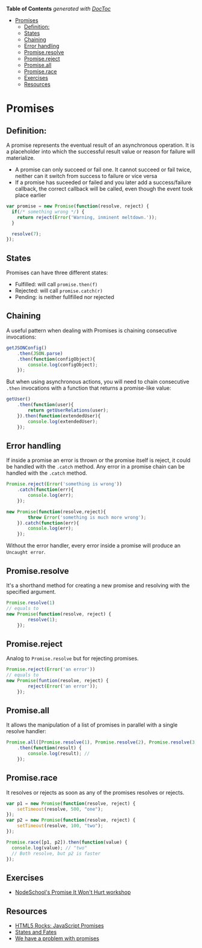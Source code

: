 <!-- START doctoc generated TOC please keep comment here to allow auto update -->
<!-- DON'T EDIT THIS SECTION, INSTEAD RE-RUN doctoc TO UPDATE -->
**Table of Contents**  *generated with [DocToc](https://github.com/thlorenz/doctoc)*

- [Promises](#promises)
  - [Definition:](#definition)
  - [States](#states)
  - [Chaining](#chaining)
  - [Error handling](#error-handling)
  - [Promise.resolve](#promiseresolve)
  - [Promise.reject](#promisereject)
  - [Promise.all](#promiseall)
  - [Promise.race](#promiserace)
  - [Exercises](#exercises)
  - [Resources](#resources)

<!-- END doctoc generated TOC please keep comment here to allow auto update -->

# Promises
## Definition:
A promise represents the eventual result of an asynchronous operation. It is a placeholder into which the successful result value or reason for failure will materialize.

- A promise can only succeed or fail one. It cannot succeed or fail twice,
neither can it switch from success to failure or vice versa
- If a promise has suceeded or failed and you later add a success/failure callback, the correct callback will be called, even though the event took place earlier

```js
var promise = new Promise(function(resolve, reject) {
  if(/* something wrong */) {
    return reject(Error('Warning, inminent meltdown.'));
  }

  resolve(7);
});
```

## States
Promises can have three different states:
- Fulfilled: will call `promise.then(f)`
- Rejected: will call `promise.catch(r)`
- Pending: is neither fullfilled nor rejected

## Chaining
A useful pattern when dealing with Promises is chaining consecutive invocations:

```js
getJSONConfig()
    .then(JSON.parse)
    .then(function(configObject){
        console.log(configObject);
    });
```

But when using asynchronous actions, you will need to chain consecutive `.then` invocations with a function that returns a promise-like value:
```js
getUser()
    .then(function(user){
        return getUserRelations(user);
    }).then(function(extendedUser){
        console.log(extendedUser);
    });
```

## Error handling
If inside a promise an error is thrown or the promise itself is reject, it could be handled with the `.catch` method.
Any error in a promise chain can be handled with the `.catch` method.
```js
Promise.reject(Error('something is wrong'))
    .catch(function(err){
        console.log(err);
    });

new Promise(function(resolve,reject){
        throw Error('something is much more wrong');
    }).catch(function(err){
        console.log(err);
    });
```

Without the error handler, every error inside a promise will produce an `Uncaught error`.

## Promise.resolve
It's a shorthand method for creating a new promise and resolving with the specified argument.
```js
Promise.resolve(1)
// equals to
new Promise(function(resolve, reject) {
        resolve(1);
    });
```

## Promise.reject
Analog to `Promise.resolve` but for rejecting promises.
```js
Promise.reject(Error('an error'))
// equals to
new Promise(funtion(resolve, reject) {
        reject(Error('an error'));
    });
```

## Promise.all
It allows the manipulation of a list of promises in parallel with a single resolve handler:
```js
Promise.all([Promise.resolve(1), Promise.resolve(2), Promise.resolve(3)])
    .then(function(result) {
        console.log(result); //
    });
```

## Promise.race
It resolves or rejects as soon as any of the promises resolves or rejects.
```js
var p1 = new Promise(function(resolve, reject) {
    setTimeout(resolve, 500, "one");
});
var p2 = new Promise(function(resolve, reject) {
    setTimeout(resolve, 100, "two");
});

Promise.race([p1, p2]).then(function(value) {
  console.log(value); // "two"
  // Both resolve, but p2 is faster
});
```

## Exercises
- [NodeSchool's Promise It Won't Hurt workshop](https://github.com/stevekane/promise-it-wont-hurt)

## Resources
- [HTML5 Rocks: JavaScript Promises](http://www.html5rocks.com/en/tutorials/es6/promises/)
- [States and Fates](https://github.com/domenic/promises-unwrapping/blob/master/docs/states-and-fates.md)
- [We have a problem with promises](http://pouchdb.com/2015/05/18/we-have-a-problem-with-promises.html)
